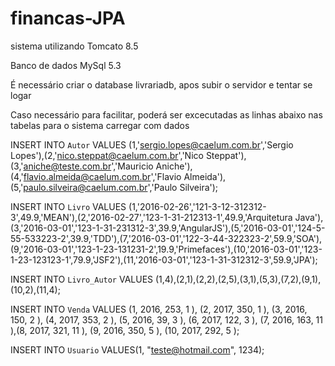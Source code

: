 # financas-JPA

sistema utilizando Tomcato 8.5

Banco de dados MySql 5.3

É necessário criar o database livrariadb, apos subir o servidor e tentar se logar

Caso necessário para facilitar, poderá ser excecutadas as linhas abaixo nas tabelas para o sistema carregar com dados

INSERT INTO `Autor` VALUES (1,'sergio.lopes@caelum.com.br','Sergio Lopes'),(2,'nico.steppat@caelum.com.br','Nico Steppat'),(3,'aniche@teste.com.br','Mauricio Aniche'),(4,'flavio.almeida@caelum.com.br','Flavio Almeida'),(5,'paulo.silveira@caelum.com.br','Paulo Silveira');

INSERT INTO `Livro` VALUES (1,'2016-02-26','121-3-12-312312-3',49.9,'MEAN'),(2,'2016-02-27','123-1-31-212313-1',49.9,'Arquitetura Java'),(3,'2016-03-01','123-1-31-231312-3',39.9,'AngularJS'),(5,'2016-03-01','124-5-55-533223-2',39.9,'TDD'),(7,'2016-03-01','122-3-44-322323-2',59.9,'SOA'),(9,'2016-03-01','123-1-23-131231-2',19.9,'Primefaces'),(10,'2016-03-01','123-1-23-123123-1',79.9,'JSF2'),(11,'2016-03-01','123-1-31-312312-3',59.9,'JPA');

INSERT INTO `Livro_Autor` VALUES (1,4),(2,1),(2,2),(2,5),(3,1),(5,3),(7,2),(9,1),(10,2),(11,4);

INSERT INTO `Venda` VALUES (1, 2016, 253, 1 ), (2, 2017, 350, 1 ), (3, 2016, 150, 2 ), (4, 2017, 353, 2 ), (5, 2016, 39, 3 ), (6, 2017, 122, 3 ), (7, 2016, 163, 11 ),(8, 2017, 321, 11 ), (9, 2016, 350, 5 ), (10, 2017, 292, 5 );

INSERT INTO `Usuario` VALUES(1, "teste@hotmail.com", 1234);
